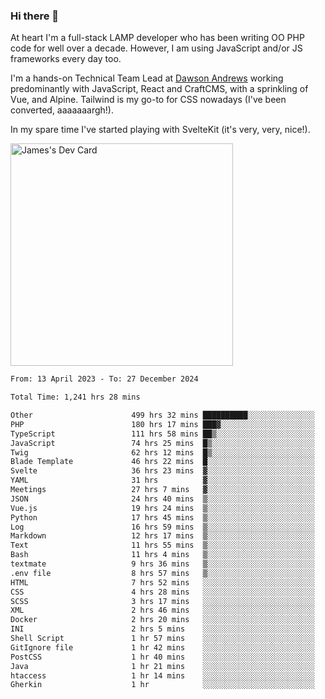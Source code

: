 ### Hi there 👋

<!--
**JamesNock/JamesNock** is a ✨ _special_ ✨ repository because its `README.md` (this file) appears on your GitHub profile.

Here are some ideas to get you started:

- 🔭 I’m currently working on ...
- 🌱 I’m currently learning ...
- 👯 I’m looking to collaborate on ...
- 🤔 I’m looking for help with ...
- 💬 Ask me about ...
- 📫 How to reach me: ...
- 😄 Pronouns: ...
- ⚡ Fun fact: ...
-->
At heart I'm a full-stack LAMP developer who has been writing OO PHP code for well over a decade. However, I am using JavaScript and/or JS frameworks every day too.

I'm a hands-on Technical Team Lead at [Dawson Andrews](https://www.dawsonandrews.com/) working predominantly with JavaScript, React and CraftCMS, with a sprinkling of Vue, and Alpine. Tailwind is my go-to for CSS nowadays (I've been converted, aaaaaaargh!).

In my spare time I've started playing with SvelteKit (it's very, very, nice!).

<a href="https://app.daily.dev/h2onock"><img src="https://api.daily.dev/devcards/v2/XQraFlxE3JPWOlcSuOB2K.png?type=default&r=18u" width="356" alt="James's Dev Card"/></a>

<!--START_SECTION:waka-->

```txt
From: 13 April 2023 - To: 27 December 2024

Total Time: 1,241 hrs 28 mins

Other                      499 hrs 32 mins ██████████░░░░░░░░░░░░░░░   40.24 %
PHP                        180 hrs 17 mins ███▓░░░░░░░░░░░░░░░░░░░░░   14.52 %
TypeScript                 111 hrs 58 mins ██▒░░░░░░░░░░░░░░░░░░░░░░   09.02 %
JavaScript                 74 hrs 25 mins  █▒░░░░░░░░░░░░░░░░░░░░░░░   05.99 %
Twig                       62 hrs 12 mins  █▒░░░░░░░░░░░░░░░░░░░░░░░   05.01 %
Blade Template             46 hrs 22 mins  █░░░░░░░░░░░░░░░░░░░░░░░░   03.74 %
Svelte                     36 hrs 23 mins  ▓░░░░░░░░░░░░░░░░░░░░░░░░   02.93 %
YAML                       31 hrs          ▓░░░░░░░░░░░░░░░░░░░░░░░░   02.50 %
Meetings                   27 hrs 7 mins   ▓░░░░░░░░░░░░░░░░░░░░░░░░   02.18 %
JSON                       24 hrs 40 mins  ▒░░░░░░░░░░░░░░░░░░░░░░░░   01.99 %
Vue.js                     19 hrs 24 mins  ▒░░░░░░░░░░░░░░░░░░░░░░░░   01.56 %
Python                     17 hrs 45 mins  ▒░░░░░░░░░░░░░░░░░░░░░░░░   01.43 %
Log                        16 hrs 59 mins  ▒░░░░░░░░░░░░░░░░░░░░░░░░   01.37 %
Markdown                   12 hrs 17 mins  ▒░░░░░░░░░░░░░░░░░░░░░░░░   00.99 %
Text                       11 hrs 55 mins  ▒░░░░░░░░░░░░░░░░░░░░░░░░   00.96 %
Bash                       11 hrs 4 mins   ▒░░░░░░░░░░░░░░░░░░░░░░░░   00.89 %
textmate                   9 hrs 36 mins   ▒░░░░░░░░░░░░░░░░░░░░░░░░   00.77 %
.env file                  8 hrs 57 mins   ▒░░░░░░░░░░░░░░░░░░░░░░░░   00.72 %
HTML                       7 hrs 52 mins   ░░░░░░░░░░░░░░░░░░░░░░░░░   00.63 %
CSS                        4 hrs 28 mins   ░░░░░░░░░░░░░░░░░░░░░░░░░   00.36 %
SCSS                       3 hrs 17 mins   ░░░░░░░░░░░░░░░░░░░░░░░░░   00.26 %
XML                        2 hrs 46 mins   ░░░░░░░░░░░░░░░░░░░░░░░░░   00.22 %
Docker                     2 hrs 20 mins   ░░░░░░░░░░░░░░░░░░░░░░░░░   00.19 %
INI                        2 hrs 5 mins    ░░░░░░░░░░░░░░░░░░░░░░░░░   00.17 %
Shell Script               1 hr 57 mins    ░░░░░░░░░░░░░░░░░░░░░░░░░   00.16 %
GitIgnore file             1 hr 42 mins    ░░░░░░░░░░░░░░░░░░░░░░░░░   00.14 %
PostCSS                    1 hr 40 mins    ░░░░░░░░░░░░░░░░░░░░░░░░░   00.13 %
Java                       1 hr 21 mins    ░░░░░░░░░░░░░░░░░░░░░░░░░   00.11 %
htaccess                   1 hr 14 mins    ░░░░░░░░░░░░░░░░░░░░░░░░░   00.10 %
Gherkin                    1 hr            ░░░░░░░░░░░░░░░░░░░░░░░░░   00.08 %
```

<!--END_SECTION:waka-->
